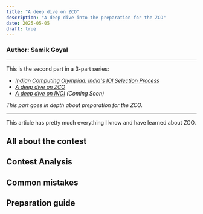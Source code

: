 ```yaml
---
title: "A deep dive on ZCO"
description: "A deep dive into the preparation for the ZCO"
date: 2025-05-05
draft: true
---
```

### Author: Samik Goyal
---

This is the second part in a 3-part series:

- _[Indian Computing Olympiad: India's IOI Selection Process](/posts/ico-starter/)_
- _[A deep dive on ZCO](/posts/zco-deepdive/)_
- _[A deep dive on INOI]() (Coming Soon)_

_This part goes in depth about preparation for the ZCO._

---

This article has pretty much everything I know and have learned about ZCO.

## All about the contest

## Contest Analysis

## Common mistakes

## Preparation guide
